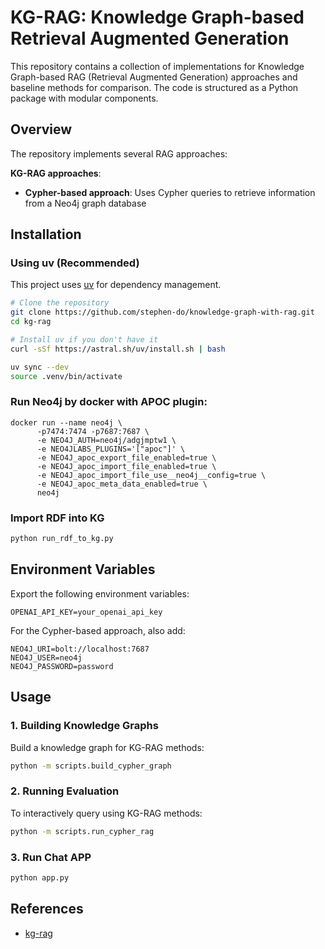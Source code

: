 # KG-RAG: Knowledge Graph-based Retrieval Augmented Generation

This repository contains a collection of implementations for Knowledge Graph-based RAG (Retrieval Augmented Generation) approaches and baseline methods for comparison. The code is structured as a Python package with modular components.

## Overview

The repository implements several RAG approaches:

**KG-RAG approaches**:
   - **Cypher-based approach**: Uses Cypher queries to retrieve information from a Neo4j graph database
## Installation

### Using uv (Recommended)

This project uses [uv](https://github.com/astral-sh/uv) for dependency management.

```bash
# Clone the repository
git clone https://github.com/stephen-do/knowledge-graph-with-rag.git
cd kg-rag

# Install uv if you don't have it
curl -sSf https://astral.sh/uv/install.sh | bash

uv sync --dev
source .venv/bin/activate
```
### Run Neo4j by docker with APOC plugin:
```    
docker run --name neo4j \
      -p7474:7474 -p7687:7687 \
      -e NEO4J_AUTH=neo4j/adgjmptw1 \
      -e NEO4JLABS_PLUGINS='["apoc"]' \
      -e NEO4J_apoc_export_file_enabled=true \
      -e NEO4J_apoc_import_file_enabled=true \
      -e NEO4J_apoc_import_file_use__neo4j__config=true \
      -e NEO4J_apoc_meta_data_enabled=true \
      neo4j
```
### Import RDF into KG
```bash
python run_rdf_to_kg.py 
```
## Environment Variables

Export the following environment variables:

```
OPENAI_API_KEY=your_openai_api_key
```

For the Cypher-based approach, also add:

```
NEO4J_URI=bolt://localhost:7687
NEO4J_USER=neo4j
NEO4J_PASSWORD=password
```

## Usage

### 1. Building Knowledge Graphs

Build a knowledge graph for KG-RAG methods:

```bash
python -m scripts.build_cypher_graph
```
### 2. Running Evaluation
To interactively query using KG-RAG methods:

```bash
python -m scripts.run_cypher_rag 
```
### 3. Run Chat APP
```bash
python app.py
```

## References

- [kg-rag](https://github.com/VectorInstitute/kg-rag)